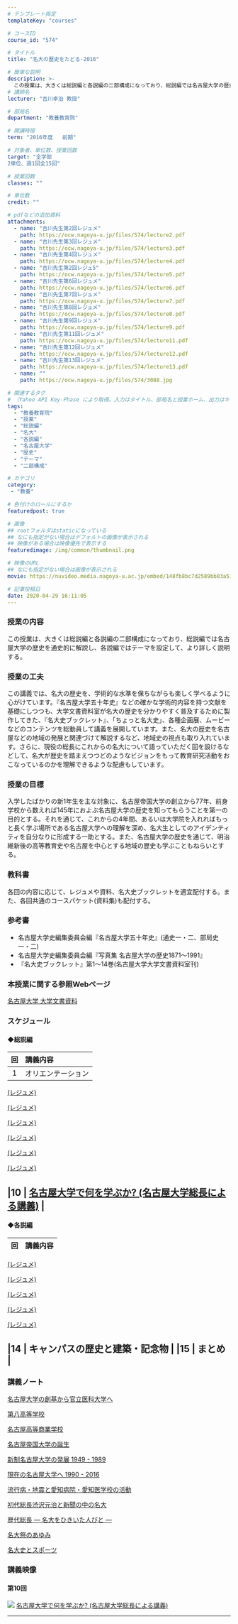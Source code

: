 ```yaml
---
# テンプレート指定
templateKey: "courses"

# コースID
course_id: "574"

# タイトル
title: "名大の歴史をたどる-2016"

# 簡単な説明
description: >-
  この授業は、大きくは総説編と各説編の二部構成になっており、総説編では名古屋大学の歴史を通 史的に解説し、各説編ではテーマを設定して、より詳しく説明する。 ....
# 講師名
lecturer: "吉川卓治 教授"

# 部局名
department: "教養教育院"

# 開講時限
term: "2016年度	前期"

# 対象者、単位数、授業回数
target: "全学部
2単位、週1回全15回"

# 授業回数
classes: ""

# 単位数
credit: ""

# pdfなどの追加資料
attachments:
  - name: "吉川先生第2回レジュメ" 
    path: https://ocw.nagoya-u.jp/files/574/lecture2.pdf
  - name: "吉川先生第3回レジュメ" 
    path: https://ocw.nagoya-u.jp/files/574/lecture3.pdf
  - name: "吉川先生第4回レジュメ" 
    path: https://ocw.nagoya-u.jp/files/574/lecture4.pdf
  - name: "吉川先生第2回レジュ5" 
    path: https://ocw.nagoya-u.jp/files/574/lecture5.pdf
  - name: "吉川先生第6回レジュメ" 
    path: https://ocw.nagoya-u.jp/files/574/lecture6.pdf
  - name: "吉川先生第7回レジュメ" 
    path: https://ocw.nagoya-u.jp/files/574/lecture7.pdf
  - name: "吉川先生第8回レジュメ" 
    path: https://ocw.nagoya-u.jp/files/574/lecture8.pdf
  - name: "吉川先生第9回レジュメ" 
    path: https://ocw.nagoya-u.jp/files/574/lecture9.pdf
  - name: "吉川先生第11回レジュメ" 
    path: https://ocw.nagoya-u.jp/files/574/lecture11.pdf
  - name: "吉川先生第12回レジュメ" 
    path: https://ocw.nagoya-u.jp/files/574/lecture12.pdf
  - name: "吉川先生第13回レジュメ" 
    path: https://ocw.nagoya-u.jp/files/574/lecture13.pdf
  - name: "" 
    path: https://ocw.nagoya-u.jp/files/574/3088.jpg

# 関連するタグ
# （Yahoo API Key-Phase により取得。入力はタイトル、部局名と授業ホーム、出力はキーフレーズ（tags））
tags:
  - "教養教育院"
  - "授業"
  - "総説編"
  - "名大"
  - "各説編"
  - "名古屋大学"
  - "歴史"
  - "テーマ"
  - "二部構成"

# カテゴリ
category:
 - "教養"

# 色付けのロールにするか
featuredpost: true

# 画像
## rootフォルダはstaticになっている
## なにも指定がない場合はデフォルトの画像が表示される
## 映像がある場合は映像優先で表示する
featuredimage: /img/common/thumbnail.png

# 映像のURL
## なにも指定がない場合は画像が表示される
movie: https://nuvideo.media.nagoya-u.ac.jp/embed/148fb8bc7d2589bb03a51ffe4e721cced3608a9f

# 記事投稿日
date: 2020-04-29 16:11:05
---
```


### 授業の内容

この授業は、大きくは総説編と各説編の二部構成になっており、総説編では名古屋大学の歴史を通史的に解説し、各説編ではテーマを設定して、より詳しく説明する。


### 授業の工夫

この講義では、名大の歴史を、学術的な水準を保ちながらも楽しく学べるように心がけています。『名古屋大学五十年史』などの確かな学術的内容を持つ文献を基礎にしつつも、大学文書資料室が名大の歴史を分かりやすく普及するために製作してきた、『名大史ブックレット』、「ちょっと名大史」、各種企画展、ムービーなどのコンテンツを総動員して講義を展開しています。また、名大の歴史を名古屋などの地域の発展と関連づけて解説するなど、地域史の視点も取り入れています。さらに、現役の総長にこれからの名大について語っていただく回を設けるなどして、名大が歴史を踏まえつつどのようなビジョンをもって教育研究活動をおこなっているのかを理解できるような配慮もしています。





<h3>授業の目標</h3>
<p>
入学したばかりの新1年生を主な対象に、名古屋帝国大学の創立から77年、前身学校から数えれば145年におよぶ名古屋大学の歴史を知ってもらうことを第一の目的とする。それを通じて、これからの4年間、あるいは大学院を入れればもっと長く学ぶ場所である名古屋大学への理解を深め、名大生としてのアイデンティティを自分なりに形成する一助とする。また、名古屋大学の歴史を通じて、明治維新後の高等教育史や名古屋を中心とする地域の歴史も学ぶこともねらいとする。
</p>

<h3>教科書</h3>
<p>
各回の内容に応じて、レジュメや資料、名大史ブックレットを適宜配付する。また、各回共通のコースパケット(資料集)も配付する。
</p>

<h3>参考書 </h3>
<ul>
<li>名古屋大学史編集委員会編『名古屋大学五十年史』(通史一・二、部局史一・二)</li>
<li>名古屋大学史編集委員会編『写真集 名古屋大学の歴史1871～1991』</li>
<li>『名大史ブックレット』第1～14巻(名古屋大学大学文書資料室刊)</li>
</ul>

### 本授業に関する参照Webページ
[名古屋大学 大学文書資料](http://nua.jimu.nagoya-u.ac.jp/)



### スケジュール

#### ◆総説編

| 回  | 講義内容 |
|:--:|:---|
|1    | オリエンテーション |
[(レジュメ)](https://ocw.nagoya-u.jp/files/574/lecture2.pdf) 

[(レジュメ)](https://ocw.nagoya-u.jp/files/574/lecture3.pdf) 

[(レジュメ)](https://ocw.nagoya-u.jp/files/574/lecture4.pdf) 

[(レジュメ)](https://ocw.nagoya-u.jp/files/574/lecture5.pdf) 

[(レジュメ)](https://ocw.nagoya-u.jp/files/574/lecture6.pdf) 

[(レジュメ)](https://ocw.nagoya-u.jp/files/574/lecture7.pdf) 

|10   | [名古屋大学で何を学ぶか? (名古屋大学総長による講義)](https://nuvideo.media.nagoya-u.ac.jp/embed/148fb8bc7d2589bb03a51ffe4e721cced3608a9f) |
--------

#### ◆各説編
| 回  | 講義内容 |
|:--:|:---|
[(レジュメ)](https://ocw.nagoya-u.jp/files/574/lecture8.pdf) 

[(レジュメ)](https://ocw.nagoya-u.jp/files/574/lecture9.pdf) 

[(レジュメ)](https://ocw.nagoya-u.jp/files/574/lecture11.pdf) 

[(レジュメ)](https://ocw.nagoya-u.jp/files/574/lecture12.pdf) 

[(レジュメ)](https://ocw.nagoya-u.jp/files/574/lecture13.pdf) 

|14   | キャンパスの歴史と建築・記念物 |
|15   | まとめ  |
----------


### 講義ノート

[名古屋大学の創基から官立医科大学へ](https://ocw.nagoya-u.jp/files/574/lecture2.pdf) 

[第八高等学校](https://ocw.nagoya-u.jp/files/574/lecture3.pdf) 

[名古屋高等商業学校](https://ocw.nagoya-u.jp/files/574/lecture4.pdf) 

[名古屋帝国大学の誕生](https://ocw.nagoya-u.jp/files/574/lecture5.pdf) 

[新制名古屋大学の発展 1949 - 1989](https://ocw.nagoya-u.jp/files/574/lecture6.pdf) 

[現在の名古屋大学へ 1990 - 2016](https://ocw.nagoya-u.jp/files/574/lecture7.pdf) 

[流行病・地震と愛知病院・愛知医学校の活動](https://ocw.nagoya-u.jp/files/574/lecture8.pdf) 

[初代総長渋沢元治と新聞の中の名大](https://ocw.nagoya-u.jp/files/574/lecture9.pdf) 

[歴代総長 — 名大をひきいた人びと —](https://ocw.nagoya-u.jp/files/574/lecture11.pdf) 

[名大祭のあゆみ](https://ocw.nagoya-u.jp/files/574/lecture12.pdf) 

[名大史とスポーツ](https://ocw.nagoya-u.jp/files/574/lecture13.pdf) 


### 講義映像

#### 第10回<br>


![](https://ocw.nagoya-u.jp/files/574/3088.jpg) 
[名古屋大学で何を学ぶか? (名古屋大学総長による講義) ](http://studio.media.nagoya-u.ac.jp/videos/watch.php?v=9ef43272497c7d5583dbb3664564b942bf069c7b
)










-----